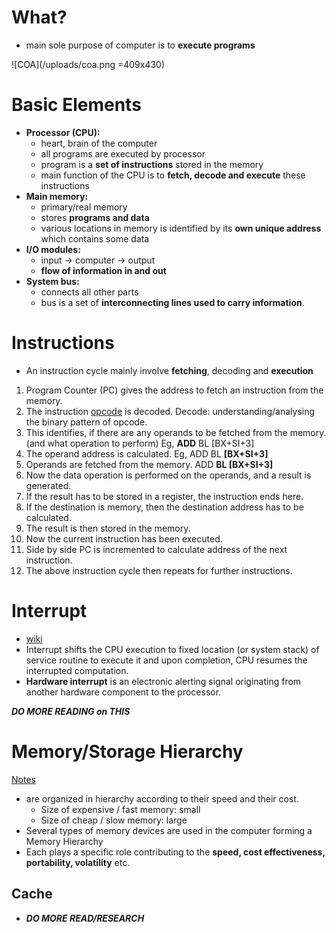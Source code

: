 <!-- TITLE: Computer Architecture -->
<!-- SUBTITLE: A quick summary of Computer Architecture -->

# What?
* main sole purpose of computer is to **execute programs**

![COA](/uploads/coa.png =409x430)

# Basic Elements
* **Processor (CPU):**
	* heart, brain of the computer
	* all programs are executed by processor
	* program is a **set of instructions** stored in the memory 
	* main function of the CPU is to **fetch, decode and execute** these instructions
* **Main memory:**
	* primary/real memory
	* stores **programs and data**
	* various locations in memory is identified by its **own unique address** which contains some data
* **I/O modules:**
	* input -> computer -> output
	* **flow of information in and out**
* **System bus:**
	* connects all other parts
	* bus is a set of **interconnecting lines used to carry information**.


# Instructions
* An instruction cycle mainly involve **fetching**, decoding and **execution**

1. Program Counter (PC) gives the address to fetch an instruction from the memory.
2. The instruction [opcode](https://en.wikipedia.org/wiki/Opcode) is decoded. Decode: understanding/analysing the binary pattern of opcode.
3. This identifies, if there are any operands to be fetched from the memory. (and what operation to perform) Eg, **ADD** BL [BX+SI+3]
4. The operand address is calculated. Eg, ADD BL **[BX+SI+3]**
5. Operands are fetched from the memory. ADD **BL [BX+SI+3]**
6. Now the data operation is performed on the operands, and a result is generated.
7. If the result has to be stored in a register, the instruction ends here.
8. If the destination is memory, then the destination address has to be calculated.
9. The result is then stored in the memory.
10. Now the current instruction has been executed.
11. Side by side PC is incremented to calculate address of the next instruction.
12. The above instruction cycle then repeats for further instructions.


# Interrupt
* [wiki](https://en.wikipedia.org/wiki/Interrupt)
* Interrupt shifts the CPU execution to fixed location (or system stack) of service routine to execute it and upon completion, CPU resumes the interrupted computation.
* **Hardware interrupt** is	an	electronic	alerting	signal	originating	from	another	hardware component to the	processor.

***DO MORE READING on THIS***


# Memory/Storage Hierarchy
[Notes](http://admin.bharatacharyaeducation.com/uploads/bharatacharya/video_notes/182/c48976dac9d97c3e1c424482f4ce187a.pdf)

* are organized in hierarchy according to their speed and their cost.
	* Size	of	expensive	/	fast	memory:	small
	* Size	of	cheap	/	slow	memory:	large
* Several types of memory devices are used in the computer forming a Memory Hierarchy
* Each plays a specific role contributing to the **speed, cost effectiveness, portability, volatility** etc. 

##  Cache
* ***DO MORE READ/RESEARCH***

